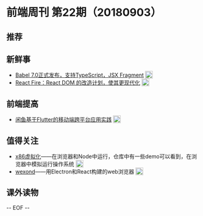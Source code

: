 # 前端周刊 第22期（20180903）

## 推荐

## 新鲜事

- [Babel 7.0正式发布，支持TypeScript，JSX Fragment](https://mp.weixin.qq.com/s/P8SUIQB5nUGc4A_BzYCMMA?utm_source=mife&utm_medium=article&utm_campaign=mifeweekly&utm_term=news) <img valign="top" width="auto" height="20" src="./assets/news.svg" />
- [React Fire：React DOM 的改造计划，使其更现代化](https://mp.weixin.qq.com/s/sGBd0ql50VleJILxxjQ4Zg?utm_source=mife&utm_medium=article&utm_campaign=mifeweekly&utm_term=opinion) <img valign="top" width="auto" height="20" src="./assets/opinion.svg" />

## 前端提高

- [闲鱼基于Flutter的移动端跨平台应用实践](https://mp.weixin.qq.com/s/RiWzt4WTrCVX__AO6mNkVQ?utm_source=mife&utm_medium=article&utm_campaign=mifeweekly&utm_term=tutorial) <img valign="top" width="auto" height="20" src="./assets/tutorial.svg" />

## 值得关注

- [x86虚拟化](https://github.com/copy/v86?utm_source=mife&utm_medium=article&utm_campaign=mifeweekly&utm_term=github)——在浏览器和Node中运行，仓库中有一些demo可以看到，在浏览器中模拟运行操作系统 <img valign="top" width="auto" height="20" src="./assets/github.svg" />
- [wexond](https://github.com/wexond/wexond?utm_source=mife&utm_medium=article&utm_campaign=mifeweekly&utm_term=tutorial)——用Electron和React构建的web浏览器 <img valign="top" width="auto" height="20" src="./assets/tutorial.svg" />
## 课外读物

-- EOF --